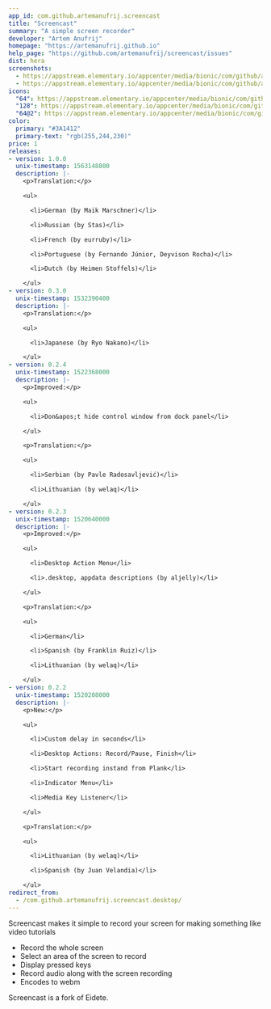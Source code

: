 ```yaml
---
app_id: com.github.artemanufrij.screencast
title: "Screencast"
summary: "A simple screen recorder"
developer: "Artem Anufrij"
homepage: "https://artemanufrij.github.io"
help_page: "https://github.com/artemanufrij/screencast/issues"
dist: hera
screenshots:
  - https://appstream.elementary.io/appcenter/media/bionic/com/github/artemanufrij.screencast/2FC441CB184F54D0E1196864C3F0882A/screenshots/image-1_orig.png
  - https://appstream.elementary.io/appcenter/media/bionic/com/github/artemanufrij.screencast/2FC441CB184F54D0E1196864C3F0882A/screenshots/image-2_orig.png
icons:
  "64": https://appstream.elementary.io/appcenter/media/bionic/com/github/artemanufrij.screencast/2FC441CB184F54D0E1196864C3F0882A/icons/64x64/com.github.artemanufrij.screencast_com.github.artemanufrij.screencast.png
  "128": https://appstream.elementary.io/appcenter/media/bionic/com/github/artemanufrij.screencast/2FC441CB184F54D0E1196864C3F0882A/icons/128x128/com.github.artemanufrij.screencast_com.github.artemanufrij.screencast.png
  "64@2": https://appstream.elementary.io/appcenter/media/bionic/com/github/artemanufrij.screencast/2FC441CB184F54D0E1196864C3F0882A/icons/64x64@2/com.github.artemanufrij.screencast_com.github.artemanufrij.screencast.png
color:
  primary: "#3A1412"
  primary-text: "rgb(255,244,230)"
price: 1
releases:
- version: 1.0.0
  unix-timestamp: 1563148800
  description: |-
    <p>Translation:</p>

    <ul>

      <li>German (by Maik Marschner)</li>

      <li>Russian (by Stas)</li>

      <li>French (by eurruby)</li>

      <li>Portuguese (by Fernando Júnior, Deyvison Rocha)</li>

      <li>Dutch (by Heimen Stoffels)</li>

    </ul>
- version: 0.3.0
  unix-timestamp: 1532390400
  description: |-
    <p>Translation:</p>

    <ul>

      <li>Japanese (by Ryo Nakano)</li>

    </ul>
- version: 0.2.4
  unix-timestamp: 1522368000
  description: |-
    <p>Improved:</p>

    <ul>

      <li>Don&apos;t hide control window from dock panel</li>

    </ul>

    <p>Translation:</p>

    <ul>

      <li>Serbian (by Pavle Radosavljević)</li>

      <li>Lithuanian (by welaq)</li>

    </ul>
- version: 0.2.3
  unix-timestamp: 1520640000
  description: |-
    <p>Improved:</p>

    <ul>

      <li>Desktop Action Menu</li>

      <li>.desktop, appdata descriptions (by aljelly)</li>

    </ul>

    <p>Translation:</p>

    <ul>

      <li>German</li>

      <li>Spanish (by Franklin Ruiz)</li>

      <li>Lithuanian (by welaq)</li>

    </ul>
- version: 0.2.2
  unix-timestamp: 1520208000
  description: |-
    <p>New:</p>

    <ul>

      <li>Custom delay in seconds</li>

      <li>Desktop Actions: Record/Pause, Finish</li>

      <li>Start recording instand from Plank</li>

      <li>Indicator Menu</li>

      <li>Media Key Listener</li>

    </ul>

    <p>Translation:</p>

    <ul>

      <li>Lithuanian (by welaq)</li>

      <li>Spanish (by Juan Velandia)</li>

    </ul>
redirect_from:
  - /com.github.artemanufrij.screencast.desktop/
---
```


<p>Screencast makes it simple to record your screen for making something like video tutorials</p>
<ul>
  <li>Record the whole screen</li>
  <li>Select an area of the screen to record</li>
  <li>Display pressed keys</li>
  <li>Record audio along with the screen recording</li>
  <li>Encodes to webm</li>
</ul>
<p>Screencast is a fork of Eidete.</p>